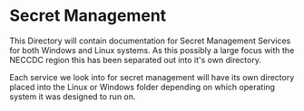 # Secret Management
This Directory will contain documentation for Secret Management Services for both Windows and Linux systems. As this possibly a large focus with the NECCDC region this has been separated out into it's own directory.

Each service we look into for secret management will have its own directory placed into the Linux or Windows folder depending on which operating system it was designed to run on.